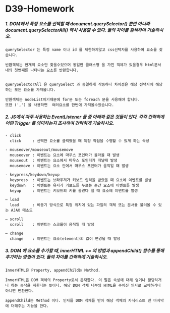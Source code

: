 # D39-Homework

##### 1.  DOM에서 특정 요소를 선택할 때 document.querySelector() 뿐만 아니라 document.querySelectorAll() 역시 사용할 수 있다. 둘의 차이를 검색하여 기술하시오.

```
querySelector 는 특정 name 이나 id 를 제한하지않고 css선택자를 사용하여 요소를 찾습니다.

반환객체는 한개의 요소만 찾을수있으며 동일한 클래스명 을 가진 객체가 있을경우 html문서내의 첫번째를 나타나는 요소를 반환합니다.


querySelectorAll 은 querySelect 과 동일하게 작동하나 차이점은 해당 선택자에 해당하는 모든 요소를 가져옵니다.

반환객체는 nodeList이기때문에 for문 또는 foreach 문을 사용해야 합니다.
또한 (',') 을 사용하면  여러요소를 한번에 가져올수있습니다.
```



##### 2. JS에서 자주 사용하는 EventListener 들 중 아래와 같은 것들이 있다. 각각 간략하게 어떤 Trigger 를 의미하는지 조사하여 간략하게 기술하시오.

```
- click
  click		: 선택한 요소를 클릭했을 때 특정 작업을 수행할 수 있게 하는 속성

- mouseover/mouseout/mousemove
  mouseover : 이벤트는 요소에 마우스 포인터가 올라올 때 발생
  mouseout	: 이벤트는 요소에서 마우스 포인터가 떠날때 발생
  mousemove	: 이벤트는 요소 안에서 마우스 포인터가 움직일 때 발생
  
- keypress/keydown/keyup
  keypress	: 이벤트는 브라우져가 키보드 입력을 받았을 때 요소에 이벤트를 발생
  keydown	: 이벤트는 유저가 키보드를 누르는 순간 요소에 이벤트를 발생
  keyup		: 이벤트는 키보드의 키를 눌렀다 뗄 때 요소에 이벤트를 발생
  
– load
  load		: 비동기 방식으로 특정 위치에 있는 파일의 객체 또는 문서를 불러올 수 있는 AJAX 메소드
  
– scroll
  scroll	: 이벤트는 스크롤이 움직일 때 발생
  
– change
  change	: 이벤트는 요소(element)의 값이 변경될 때 발생
```



##### 3. DOM 에 요소를 추가할 때, innerHTML += 의 방법과 appendChild() 함수를 통해 추가하는 방법이 있다. 둘의 차이를 간략하게 기술하시오.

```
InnerHTML은 Property, appendChild는 Method.

InnerHTML은 DOM 객체의 Property로서 존재한다. 이 말은 속성에 대해 얻거나 할당하거나 하는 동작을 취한다는 뜻이다. 해당 DOM 객체 내부의 HTML을 주어진 인자로 교체하거나 아니면 반환한다.

appendChild는 Method 이다. 인자를 DOM 객체를 받아 해당 객체의 자식리스트 맨 마지막에 더해주는 기능을 한다.
```